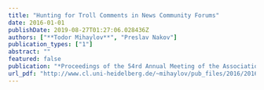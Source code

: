 ```yaml
---
title: "Hunting for Troll Comments in News Community Forums"
date: 2016-01-01
publishDate: 2019-08-27T01:27:06.028436Z
authors: ["**Todor Mihaylov**", "Preslav Nakov"]
publication_types: ["1"]
abstract: ""
featured: false
publication: "*Proceedings of the 54rd Annual Meeting of the Association for Computational Linguistics*"
url_pdf: "http://www.cl.uni-heidelberg.de/~mihaylov/pub_files/2016/2016-mihaylov-nakov-acl2016-troll-comments.pdf"
---
```


